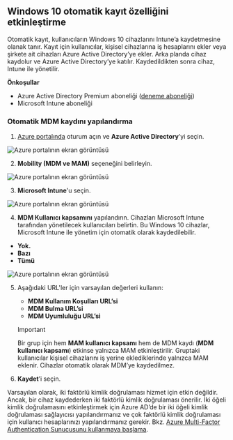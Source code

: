 ## <a name="enable-windows-10-automatic-enrollment"></a>Windows 10 otomatik kayıt özelliğini etkinleştirme

Otomatik kayıt, kullanıcıların Windows 10 cihazlarını Intune’a kaydetmesine olanak tanır. Kayıt için kullanıcılar, kişisel cihazlarına iş hesaplarını ekler veya şirkete ait cihazları Azure Active Directory’ye ekler. Arka planda cihaz kaydolur ve Azure Active Directory’ye katılır. Kaydedildikten sonra cihaz, Intune ile yönetilir.

**Önkoşullar**
- Azure Active Directory Premium aboneliği ([deneme aboneliği](http://go.microsoft.com/fwlink/?LinkID=816845))
- Microsoft Intune aboneliği


### <a name="configure-automatic-mdm-enrollment"></a>Otomatik MDM kaydını yapılandırma

1. [Azure portalında](https://portal.azure.com) oturum açın ve **Azure Active Directory**’yi seçin.

  ![Azure portalının ekran görüntüsü](../media/auto-enroll-azure-main.png)

2. **Mobility (MDM ve MAM)** seçeneğini belirleyin.

  ![Azure portalının ekran görüntüsü](../media/auto-enroll-mdm.png)

3. **Microsoft Intune**'u seçin.

  ![Azure portalının ekran görüntüsü](../media/auto-enroll-intune.png)

4. **MDM Kullanıcı kapsamını** yapılandırın. Cihazları Microsoft Intune tarafından yönetilecek kullanıcıları belirtin. Bu Windows 10 cihazlar, Microsoft Intune ile yönetim için otomatik olarak kaydedilebilir.

  - **Yok.**
  - **Bazı**
  - **Tümü**

   ![Azure portalının ekran görüntüsü](../media/auto-enroll-scope.png)

5. Aşağıdaki URL'ler için varsayılan değerleri kullanın:
    - **MDM Kullanım Koşulları URL’si**
    - **MDM Bulma URL’si**
    - **MDM Uyumluluğu URL’si**

    > [!IMPORTANT]
    > Bir grup için hem **MAM kullanıcı kapsamı** hem de MDM kaydı (**MDM kullanıcı kapsamı**) etkinse yalnızca MAM etkinleştirilir. Gruptaki kullanıcılar kişisel cihazlarını iş yerine eklediklerinde yalnızca MAM eklenir. Cihazlar otomatik olarak MDM’ye kaydedilmez.

6. **Kaydet**’i seçin.

Varsayılan olarak, iki faktörlü kimlik doğrulaması hizmet için etkin değildir. Ancak, bir cihaz kaydederken iki faktörlü kimlik doğrulaması önerilir. İki öğeli kimlik doğrulamasını etkinleştirmek için Azure AD’de bir iki öğeli kimlik doğrulaması sağlayıcısı yapılandırmanız ve çok faktörlü kimlik doğrulaması için kullanıcı hesaplarınızı yapılandırmanız gerekir. Bkz. [Azure Multi-Factor Authentication Sunucusunu kullanmaya başlama](https://docs.microsoft.com/azure/multi-factor-authentication/multi-factor-authentication-get-started-cloud).
